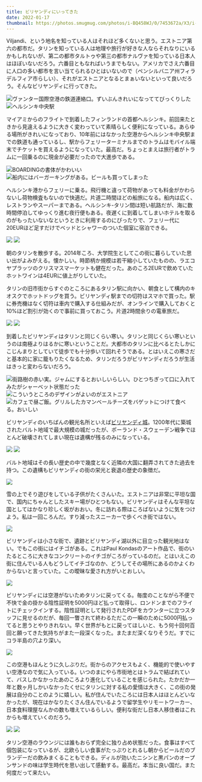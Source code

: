 ```yaml
---
title: ビリヤンディにいってきた
date: 2022-01-17
thumbnail: https://photos.smugmug.com/photos/i-BQ458WJ/0/7453672a/X3/i-BQ458WJ-X3.jpg
---
```


Viljandi、という地名を知っている人はそれほど多くないと思う。エストニア第六の都市だ。タリンを知っている人は地理や旅行が好きな人ならそれなりにいるかもしれないが、第二の都市タルトゥや第三の都市ナルヴァを知っている日本人はほぼいないだろう。六番目ともなればいうまでもない。アメリカでさえ六番目に人口の多い都市を言い当てられるひとはいないので（ペンシルバニア州フィラデルフィア市らしい）、それがエストニアとなるとまぁいないといって良いだろう。そんなビリヤンディに行ってきた。

![ヴァンター国際空港の鉄道連絡口。ずいぶんきれいになっててびっくりした](https://photos.smugmug.com/photos/i-gv9jR6h/0/a0b599e0/X3/i-gv9jR6h-X3.jpg)
![ヘルシンキ中央駅](https://photos.smugmug.com/photos/i-B4Rh7fQ/0/c89e7542/X3/i-B4Rh7fQ-X3.jpg)

マイアミからのフライトで到着したフィンランドの首都ヘルシンキ。前回来たときから見違えるように大きく変わっていて素晴らしく便利になっている。あらゆる場所がきれいになっており、10年前にはなかった空港からヘルシンキ中央駅までの鉄道も通っているし、駅からフェリーターミナルまでのトラムはモバイル端末でチケットを買えるようになっていた。最高だ。ちょっとまえは旅行者がトラムに一回乗るのに現金が必要だったので大進歩である。

![BOARDINGの書体がかわいい](https://photos.smugmug.com/photos/i-sXkpKnQ/0/cc1c9a46/X3/i-sXkpKnQ-X3.jpg)
![船内にはバーガーキングがある。ビールも買ってしまった](https://photos.smugmug.com/photos/i-gmTWvDK/0/e80dd690/X3/i-gmTWvDK-X3.jpg)

ヘルシンキ港からフェリーに乗る。飛行機と違って荷物があっても料金がかわらないし荷物検査もないので快適だ。片道二時間ほどの船旅になる。船内は広く、レストランやスーパーまである。ヘルシンキ-タリン間は短い航路だが、海に数時間停泊してゆっくり進む夜行便もある。夜遅くに到着してしまいホテルを取るのがもったいないなというときに利用するのにぴったりで、フェリー代に20EURほど足すだけでベッドとシャワーのついた個室に宿泊できる。

![](https://photos.smugmug.com/photos/i-kzVPx4q/0/11b37fb8/X3/i-kzVPx4q-X3.jpg)
![](https://photos.smugmug.com/photos/i-S8hSFDw/0/e6f6e67a/X3/i-S8hSFDw-X3.jpg)

朝のタリンを散歩する。2014年ころ、大学院生としてこの街に暮らしていた思い出がよみがえる。懐かしい。時節柄か規模は若干縮小していたものの、ラエコヤプラッツのクリスマスマーケットも健在だった。あのころ2EURで飲めていたホットワインは4EURに値上がりしていた。

タリンの旧市街からすぐのところにあるタリン駅に向かい、朝食として構内のキオスクでホットドッグを買う。ビリヤンディ駅までの切符はスマホで買った。駅に券売機はなく切符は車内で購入する仕組みだが、オンラインで購入しておくと10%ほど割引が効くので事前に買っておこう。片道2時間余りの電車旅だ。

![](https://photos.smugmug.com/photos/i-83HSZBF/0/dc2c508d/X3/i-83HSZBF-X3.jpg)
![](https://photos.smugmug.com/photos/i-s9RP43x/0/8d3d2201/X3/i-s9RP43x-X3.jpg)

到着したビリヤンディはタリンと同じくらい寒い。タリンと同じくらい寒いというのは南極よりはるかに寒いということだ。大都市のタリンに比べるとたしかにこじんまりとしていて徒歩でも十分歩いて回れそうである。とはいえこの寒さだと基本的に家に籠もりたくなるため、タリンだろうがビリヤンディだろうが生活はきっと変わらないだろう。

![街路樹の赤い実。ジャムにするとおいしいらしい。ひとつちぎって口に入れてみたがシャーベット状態だった](https://photos.smugmug.com/photos/i-jt8TBKv/0/d8597a68/X3/i-jt8TBKv-X3.jpg)
![こういうところのデザインがよいのがエストニア](https://photos.smugmug.com/photos/i-RhQMHBL/0/c5e90b6d/X3/i-RhQMHBL-X3.jpg)
![カフェで昼ご飯。グリルしたカマンベールチーズをバゲットにつけて食べる。おいしい](https://photos.smugmug.com/photos/i-fmWTBRG/0/8738f83d/X3/i-fmWTBRG-X3.jpg)

ビリヤンディのいちばんの観光名所といえば[ビリヤンディ城](https://en.wikipedia.org/wiki/Viljandi_Castle)。1200年代に築城されたバルト地域で最大規模の城だったが、ポーランド・スウェーデン戦争でほとんど破壊されてしまい現在は遺構が残るのみになっている。

![](https://photos.smugmug.com/photos/i-S85ZR7V/0/bd187b07/X3/i-S85ZR7V-X3.jpg)
![](https://photos.smugmug.com/photos/i-zkXsdJM/0/c8af2f27/X3/i-zkXsdJM-X3.jpg)

バルト地域はその長い歴史の中で幾度となく近隣の大国に翻弄されてきた過去を持つ。この遺構もビリヤンディの街の栄光と衰退の歴史の象徴だ。

![](https://photos.smugmug.com/photos/i-w26RVXs/0/120c7b5d/X3/i-w26RVXs-X3.jpg)

雪の上でそり遊びをしている子供がたくさんいた。エストニアは非常に平坦な国で、国内にちゃんとしたスキー場がひとつもない。ビリヤンディはそんな平坦な国としてはかなり珍しく坂がおおい。冬に訪れる際はころばないように気をつけよう。私は一回ころんだ。すり減ったスニーカーで歩くべき街ではない。

![](https://photos.smugmug.com/photos/i-8cP3nKZ/0/0bbd58b2/X3/i-8cP3nKZ-X3.jpg)

ビリヤンディは小さな街で、遺跡とビリヤンディ湖以外に目立った観光地はない。でもこの街にはイチゴがある。これはPaul Kondasのアート作品で、街のいたるところに大きなコンクリートのイチゴがころがっているのだ。とはいえこの街に住んでいる人もどうしてイチゴなのか、どうしてその場所にあるのかよくわからないと言っていた。この曖昧な愛され方がいとおしい。

![](https://photos.smugmug.com/photos/i-HSwsJNh/0/a298bfd0/X3/i-HSwsJNh-X3.jpg)

ビリヤンディには空港がないためタリンに戻ってくる。毎度のことながら不便で不快で金の掛かる陰性証明を5000円ほど払って取得し、ロンドンまでのフライトにチェックインする。陰性証明として発行されたPDFをカウンターに立つスタッフに見せるのだが、毎回一瞥されて終わるただこの一瞬のために5000円払ってると思うとやりきれない。早く世界がもとに戻ってほしいと、もう何十回何百回と願ってきた気持ちがまた一段深くなった。またまだ深くなりそうだ。すでにコラ半島の穴より深い。

![](https://photos.smugmug.com/photos/i-qHQD2DR/0/fce54271/X3/i-qHQD2DR-X3.jpg)

この空港もほんとうに久しぶりだ。街からのアクセスもよく、機能的で使いやすい空港なので気に入っている。いつのまにやら市街地とはトラムで結ばれていて、バスしかなかったあのころより進化していることを感じられた。たかだか一年と数ヶ月しかいなかったくせにタリンに対する私の愛情は大きく、この街の発展は自分のことのように嬉しい。私が住んでいたころには日本人はほとんどいなかったが、現在はかなりたくさん住んでいるようで留学生やリモートワーカー、日本食料理屋なんかの数も増えているらしい。便利な街だし日本人移住者はこれからも増えていくのだろう。

![](https://photos.smugmug.com/photos/i-VwNvbKj/0/0333a7e5/X3/i-VwNvbKj-X3.jpg)
![](https://photos.smugmug.com/photos/i-mLh8jLT/0/81de7d9b/X3/i-mLh8jLT-X3.jpg)

タリン空港のラウンジには誰もおらず完全に独り占め状態だった。食事はすべて個包装になっているが、北欧らしい食事がたっぷりとれるし朝からビールだのブランデーだの飲みまくることもできる。ディルが効いたニシンと黒パンのオープンサンドの味は学生時代を思い出して感動する。最高だ。本当に良い国だ。また何度だって来たい。
